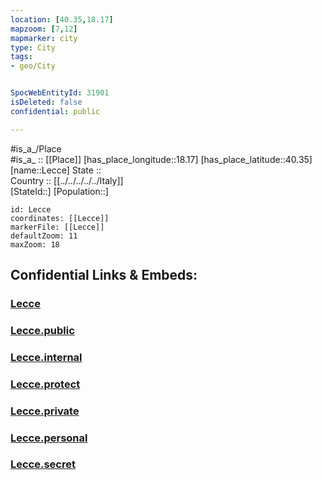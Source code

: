 ```yaml
---
location: [40.35,18.17] 
mapzoom: [7,12] 
mapmarker: city 
type: City
tags:
- geo/City


SpocWebEntityId: 31901
isDeleted: false
confidential: public

---
```

#is_a_/Place  
#is_a_ :: [[Place]] 
[has_place_longitude::18.17] 
[has_place_latitude::40.35] 
[name::Lecce] 
State ::  
Country :: [[../../../../../Italy]]  
[StateId::] 
[Population::] 



```leaflet
id: Lecce
coordinates: [[Lecce]] 
markerFile: [[Lecce]] 
defaultZoom: 11 
maxZoom: 18
```


## Confidential Links & Embeds: 

### [Lecce](/_Standards/Earth/Continent/Europe/Europe~South/Italy/regions~Italy/Apulia/Lecce/City/Lecce.md) 

### [Lecce.public](/_public/Earth/Continent/Europe/Europe~South/Italy/regions~Italy/Apulia/Lecce/City/Lecce.public.md) 

### [Lecce.internal](/_internal/Earth/Continent/Europe/Europe~South/Italy/regions~Italy/Apulia/Lecce/City/Lecce.internal.md) 

### [Lecce.protect](/_protect/Earth/Continent/Europe/Europe~South/Italy/regions~Italy/Apulia/Lecce/City/Lecce.protect.md) 

### [Lecce.private](/_private/Earth/Continent/Europe/Europe~South/Italy/regions~Italy/Apulia/Lecce/City/Lecce.private.md) 

### [Lecce.personal](/_personal/Earth/Continent/Europe/Europe~South/Italy/regions~Italy/Apulia/Lecce/City/Lecce.personal.md) 

### [Lecce.secret](/_secret/Earth/Continent/Europe/Europe~South/Italy/regions~Italy/Apulia/Lecce/City/Lecce.secret.md)

